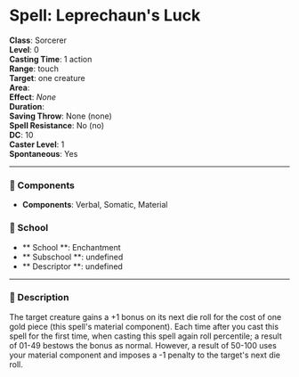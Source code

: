 
# Spell: Leprechaun's Luck
**Class**: Sorcerer  
**Level**: 0  
**Casting Time**: 1 action  
**Range**: touch  
**Target**: one creature  
**Area**:   
**Effect**: _None_  
**Duration**:   
**Saving Throw**: None (none)  
**Spell Resistance**: No (no)  
**DC**: 10  
**Caster Level**: 1  
**Spontaneous**: Yes

---

### 🔮 Components
- **Components**: Verbal, Somatic, Material

### 🏫 School
- ** School **: Enchantment
- ** Subschool **: undefined
- ** Descriptor **: undefined
---

### 📜 Description
The target creature gains a +1 bonus on its next die roll for the cost of one gold piece (this spell's material component). Each time after you cast this spell for the first time, when casting this spell again roll percentile; a result of 01-49 bestows the bonus as normal. However, a result of 50-100 uses your material component and imposes a -1 penalty to the target's next die roll.
